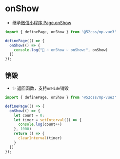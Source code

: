 # onShow

* 继承[微信小程序 Page.onShow](https://developers.weixin.qq.com/miniprogram/dev/reference/api/Page.html#onShow)

```ts
import { definePage, onShow } from '@52css/mp-vue3'

definePage(() => {
  onShow(() => {
    console.log("🚀 ~ onShow ~ onShow:", onShow)
  })
});
```

## 销毁

* ✨ 返回函数，支持`onHide`销毁

```ts
import { definePage, onShow } from '@52css/mp-vue3'

definePage(() => {
  onShow(() => {
    let count = 0;
    let timer = setInterval(() => {
      console.log(count++)
    }, 1000)
    return () => {
      clearInterval(timer)
    }
  })
});
```